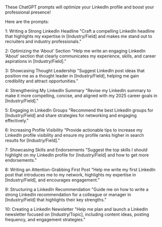 These ChatGPT prompts will optimize your LinkedIn profile and boost your professional presence! 


Here are the prompts:


1: Writing a Strong LinkedIn Headline
"Craft a compelling LinkedIn headline that highlights my expertise in [Industry/Field] and makes me stand out to recruiters and industry professionals."

2: Optimizing the ‘About’ Section
"Help me write an engaging LinkedIn ‘About’ section that clearly communicates my experience, skills, and career aspirations in [Industry/Field]."

3: Showcasing Thought Leadership
"Suggest LinkedIn post ideas that position me as a thought leader in [Industry/Field], helping me gain credibility and attract opportunities."

4: Strengthening My LinkedIn Summary
"Revise my LinkedIn summary to make it more compelling, concise, and aligned with my 2025 career goals in [Industry/Field]."

5: Engaging in LinkedIn Groups
"Recommend the best LinkedIn groups for [Industry/Field] and share strategies for networking and engaging effectively."

6: Increasing Profile Visibility
"Provide actionable tips to increase my LinkedIn profile visibility and ensure my profile ranks higher in search results for [Industry/Field]."

7: Showcasing Skills and Endorsements
"Suggest the top skills I should highlight on my LinkedIn profile for [Industry/Field] and how to get more endorsements."

8: Writing an Attention-Grabbing First Post
"Help me write my first LinkedIn post that introduces me to my network, highlights my expertise in [Industry/Field], and encourages engagement."

9: Structuring a LinkedIn Recommendation
"Guide me on how to write a strong LinkedIn recommendation for a colleague or manager in [Industry/Field] that highlights their key strengths."

10: Creating a LinkedIn Newsletter
"Help me plan and launch a LinkedIn newsletter focused on [Industry/Topic], including content ideas, posting frequency, and engagement strategies."
